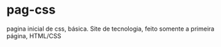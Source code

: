 # pag-css
pagina inicial de css, básica. 
Site de tecnologia, feito somente a primeira página, HTML/CSS
